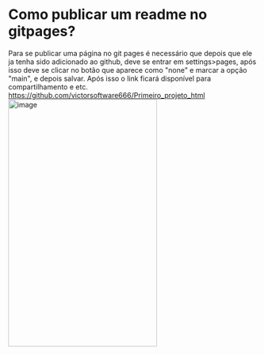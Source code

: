 # Como publicar um readme no gitpages?
Para se publicar uma página no git pages é necessário que depois que ele ja tenha sido adicionado ao github, deve se entrar em settings>pages, após isso deve se clicar no botão que aparece como "none" e marcar a opção "main", e depois salvar.
Após isso o link ficará disponível para compartilhamento e etc.
https://github.com/victorsoftware666/Primeiro_projeto_html
<img width="300" height="500" alt="image" src="https://github.com/user-attachments/assets/1d9a4dd5-c2d9-453e-8c1d-da7c618175a5" />
